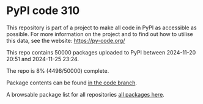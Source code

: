 # PyPI code 310

This repository is part of a project to make all code in PyPI as accessible as possible. For more information 
on the project and to find out how to utilise this data, see the website: https://py-code.org/

This repo contains 50000 packages uploaded to PyPI between 
2024-11-20 20:51 and 2024-11-25 23:24.

The repo is 8% (4498/50000) complete.

Package contents can be found [in the code branch](https://github.com/pypi-data/pypi-mirror-310/tree/code/packages).

A browsable package list for all repositories [all packages here](https://py-code.org/repositories/pypi-mirror-310).


